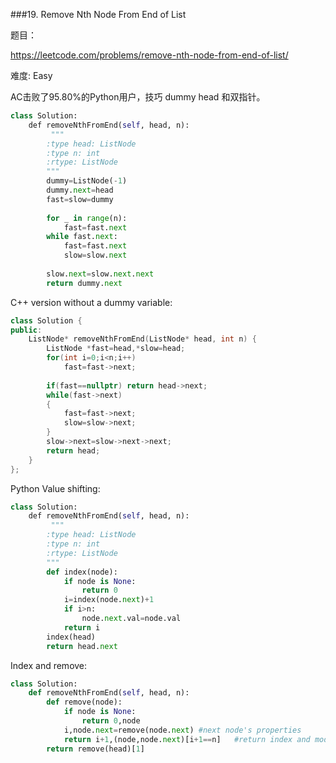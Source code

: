 ###19. Remove Nth Node From End of List

题目： 

<https://leetcode.com/problems/remove-nth-node-from-end-of-list/>


难度: Easy


AC击败了95.80%的Python用户，技巧 dummy head 和双指针。




```python 
class Solution:
    def removeNthFromEnd(self, head, n):
         """
        :type head: ListNode
        :type n: int
        :rtype: ListNode
        """
        dummy=ListNode(-1)
        dummy.next=head
        fast=slow=dummy
        
        for _ in range(n):
            fast=fast.next
        while fast.next:
            fast=fast.next
            slow=slow.next
        
        slow.next=slow.next.next
        return dummy.next
```

C++ version without a dummy variable:
```c++
class Solution {
public:
    ListNode* removeNthFromEnd(ListNode* head, int n) {
        ListNode *fast=head,*slow=head;
        for(int i=0;i<n;i++)
            fast=fast->next;
        
        if(fast==nullptr) return head->next;
        while(fast->next)
        {
            fast=fast->next;
            slow=slow->next;
        }
        slow->next=slow->next->next;
        return head;
    }
};
```

Python Value shifting:
```python
class Solution:
    def removeNthFromEnd(self, head, n):
         """
        :type head: ListNode
        :type n: int
        :rtype: ListNode
        """
        def index(node):
            if node is None:
                return 0
            i=index(node.next)+1
            if i>n:
                node.next.val=node.val
            return i
        index(head)
        return head.next 
 ```       
Index and remove:
```python
class Solution:
    def removeNthFromEnd(self, head, n):
        def remove(node):
            if node is None:
                return 0,node
            i,node.next=remove(node.next) #next node's properties 
            return i+1,(node,node.next)[i+1==n]   #return index and modified "head" to the last caller 
        return remove(head)[1]
```
